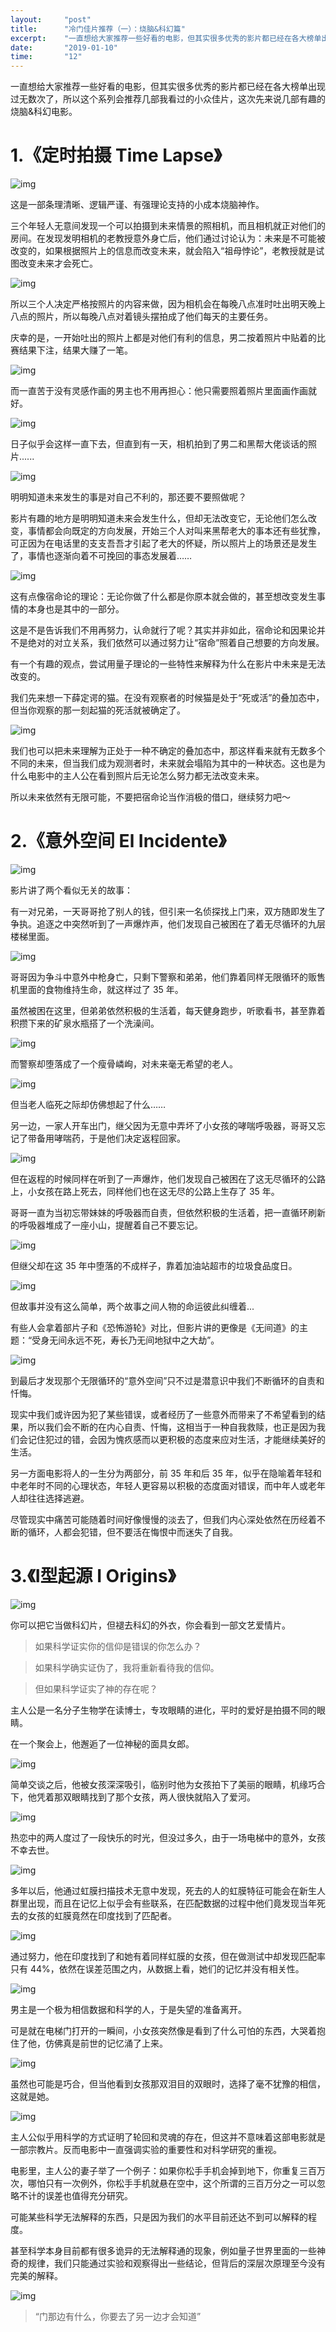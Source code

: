 ```yaml
---
layout:     "post"
title:      "冷门佳片推荐（一）：烧脑&科幻篇"
excerpt:    "一直想给大家推荐一些好看的电影，但其实很多优秀的影片都已经在各大榜单出现过无数次了，所以这个系列会推荐几部我看过的小众佳片..."
date:       "2019-01-10"
time:       "12"
---
```


一直想给大家推荐一些好看的电影，但其实很多优秀的影片都已经在各大榜单出现过无数次了，所以这个系列会推荐几部我看过的小众佳片，这次先来说几部有趣的烧脑&科幻电影。

# 1.《定时拍摄 Time Lapse》

![img](https://cdn.jsdelivr.net/gh/zuozizhen/oss@master/img/20201020231625.jpeg)

这是一部条理清晰、逻辑严谨、有强理论支持的小成本烧脑神作。

三个年轻人无意间发现一个可以拍摄到未来情景的照相机，而且相机就正对他们的房间。在发现发明相机的老教授意外身亡后，他们通过讨论认为：未来是不可能被改变的，如果根据照片上的信息而改变未来，就会陷入“祖母悖论”，老教授就是试图改变未来才会死亡。

![img](https://cdn.jsdelivr.net/gh/zuozizhen/oss@master/img/20201020231559.webp)

所以三个人决定严格按照片的内容来做，因为相机会在每晚八点准时吐出明天晚上八点的照片，所以每晚八点对着镜头摆拍成了他们每天的主要任务。

庆幸的是，一开始吐出的照片上都是对他们有利的信息，男二按着照片中贴着的比赛结果下注，结果大赚了一笔。

![img](https://cdn.jsdelivr.net/gh/zuozizhen/oss@master/img/20201020231759.webp)

而一直苦于没有灵感作画的男主也不用再担心：他只需要照着照片里面画作画就好。

![img](https://cdn.jsdelivr.net/gh/zuozizhen/oss@master/img/20201020231858.webp)

日子似乎会这样一直下去，但直到有一天，相机拍到了男二和黑帮大佬谈话的照片......

![img](https://cdn.jsdelivr.net/gh/zuozizhen/oss@master/img/20201020231909.webp)

明明知道未来发生的事是对自己不利的，那还要不要照做呢？

影片有趣的地方是明明知道未来会发生什么，但却无法改变它，无论他们怎么改变，事情都会向既定的方向发展，开始三个人对叫来黑帮老大的事本还有些犹豫，可正因为在电话里的支支吾吾才引起了老大的怀疑，所以照片上的场景还是发生了，事情也逐渐向着不可挽回的事态发展着……

![img](https://cdn.jsdelivr.net/gh/zuozizhen/oss@master/img/20201020231930.webp)

这有点像宿命论的理论：无论你做了什么都是你原本就会做的，甚至想改变发生事情的本身也是其中的一部分。

这是不是告诉我们不用再努力，认命就行了呢？其实并非如此，宿命论和因果论并不是绝对的对立关系，我们依然可以通过努力让“宿命”照着自己想要的方向发展。

有一个有趣的观点，尝试用量子理论的一些特性来解释为什么在影片中未来是无法改变的。

我们先来想一下薛定谔的猫。在没有观察者的时候猫是处于“死或活”的叠加态中，但当你观察的那一刻起猫的死活就被确定了。

![img](https://cdn.jsdelivr.net/gh/zuozizhen/oss@master/img/20201020232016.jpeg)

我们也可以把未来理解为正处于一种不确定的叠加态中，那这样看来就有无数多个不同的未来，但当我们成为观测者时，未来就会塌陷为其中的一种状态。这也是为什么电影中的主人公在看到照片后无论怎么努力都无法改变未来。

所以未来依然有无限可能，不要把宿命论当作消极的借口，继续努力吧～

# 2.《意外空间 El Incidente》

![img](https://cdn.jsdelivr.net/gh/zuozizhen/oss@master/img/20201020232101.webp)

影片讲了两个看似无关的故事：

有一对兄弟，一天哥哥抢了别人的钱，但引来一名侦探找上门来，双方随即发生了争执。追逐之中突然听到了一声爆炸声，他们发现自己被困在了着无尽循环的九层楼梯里面。

![img](https://cdn.jsdelivr.net/gh/zuozizhen/oss@master/img/20201020232216.jpeg)

哥哥因为争斗中意外中枪身亡，只剩下警察和弟弟，他们靠着同样无限循环的贩售机里面的食物维持生命，就这样过了 35 年。

虽然被困在这里，但弟弟依然积极的生活着，每天健身跑步，听歌看书，甚至靠着积攒下来的矿泉水瓶搭了一个洗澡间。

![img](https://cdn.jsdelivr.net/gh/zuozizhen/oss@master/img/20201020232232.jpeg)

而警察却堕落成了一个瘦骨嶙峋，对未来毫无希望的老人。

![img](https://cdn.jsdelivr.net/gh/zuozizhen/oss@master/img/20201020232303.jpeg)

但当老人临死之际却仿佛想起了什么……

另一边，一家人开车出门，继父因为无意中弄坏了小女孩的哮喘呼吸器，哥哥又忘记了带备用哮喘药，于是他们决定返程回家。

![img](https://cdn.jsdelivr.net/gh/zuozizhen/oss@master/img/20201020232327.jpeg)

但在返程的时候同样在听到了一声爆炸，他们发现自己被困在了这无尽循环的公路上，小女孩在路上死去，同样他们也在这无尽的公路上生存了 35 年。

哥哥一直为当初忘带妹妹的呼吸器而自责，但依然积极的生活着，把一直循环刷新的呼吸器堆成了一座小山，提醒着自己不要忘记。

![img](https://cdn.jsdelivr.net/gh/zuozizhen/oss@master/img/20201020232339.jpeg)

但继父却在这 35 年中堕落的不成样子，靠着加油站超市的垃圾食品度日。

![img](https://cdn.jsdelivr.net/gh/zuozizhen/oss@master/img/20201020232401.jpeg)

但故事并没有这么简单，两个故事之间人物的命运彼此纠缠着...

有些人会拿着部片子和《恐怖游轮》对比，但影片讲的更像是《无间道》的主题：“受身无间永远不死，寿长乃无间地狱中之大劫”。

![img](https://cdn.jsdelivr.net/gh/zuozizhen/oss@master/img/20201020232413.webp)

到最后才发现那个无限循环的“意外空间”只不过是潜意识中我们不断循环的自责和忏悔。

现实中我们或许因为犯了某些错误，或者经历了一些意外而带来了不希望看到的结果，所以我们会不断的在内心自责、忏悔，这相当于一种自我救赎，也正是因为我们会记住犯过的错，会因为愧疚感而以更积极的态度来应对生活，才能继续美好的生活。

另一方面电影将人的一生分为两部分，前 35 年和后 35 年，似乎在隐喻着年轻和中老年时不同的心理状态，年轻人更容易以积极的态度面对错误，而中年人或老年人却往往选择逃避。

尽管现实中痛苦可能随着时间好像慢慢的淡去了，但我们内心深处依然在历经着不断的循环，人都会犯错，但不要活在悔恨中而迷失了自我。

# 3.《I型起源 I Origins》

![img](https://cdn.jsdelivr.net/gh/zuozizhen/oss@master/img/20201020232841.webp)

你可以把它当做科幻片，但褪去科幻的外衣，你会看到一部文艺爱情片。

> 如果科学证实你的信仰是错误的你怎么办？

> 如果科学确实证伪了，我将重新看待我的信仰。

> 但如果科学证实了神的存在呢？ 

主人公是一名分子生物学在读博士，专攻眼睛的进化，平时的爱好是拍摄不同的眼睛。

在一个聚会上，他邂逅了一位神秘的面具女郎。

![img](https://cdn.jsdelivr.net/gh/zuozizhen/oss@master/img/20201020232855.jpeg)

简单交谈之后，他被女孩深深吸引，临别时他为女孩拍下了美丽的眼睛，机缘巧合下，他凭着那双眼睛找到了那个女孩，两人很快就陷入了爱河。

![img](https://cdn.jsdelivr.net/gh/zuozizhen/oss@master/img/20201020232907.jpeg)

热恋中的两人度过了一段快乐的时光，但没过多久，由于一场电梯中的意外，女孩不幸去世。

![img](https://cdn.jsdelivr.net/gh/zuozizhen/oss@master/img/20201020232924.jpeg)

多年以后，他通过虹膜扫描技术无意中发现，死去的人的虹膜特征可能会在新生人群里出现，而且在记忆上似乎会有些联系，在匹配数据的过程中他们竟发现当年死去的女孩的虹膜竟然在印度找到了匹配者。

![img](https://cdn.jsdelivr.net/gh/zuozizhen/oss@master/img/20201020232948.jpeg)

通过努力，他在印度找到了和她有着同样虹膜的女孩，但在做测试中却发现匹配率只有 44%，依然在误差范围之内，从数据上看，她们的记忆并没有相关性。

![img](https://cdn.jsdelivr.net/gh/zuozizhen/oss@master/img/20201020233002.jpeg)

男主是一个极为相信数据和科学的人，于是失望的准备离开。

可是就在电梯门打开的一瞬间，小女孩突然像是看到了什么可怕的东西，大哭着抱住了他，仿佛真是前世的记忆涌了上来。

![img](https://cdn.jsdelivr.net/gh/zuozizhen/oss@master/img/20201020233017.jpeg)

虽然也可能是巧合，但当他看到女孩那双泪目的双眼时，选择了毫不犹豫的相信，这就是她。

![img](https://cdn.jsdelivr.net/gh/zuozizhen/oss@master/img/20201020233033.jpeg)

主人公似乎用科学的方式证明了轮回和灵魂的存在，但这并不意味着这部电影就是一部宗教片。反而电影中一直强调实验的重要性和对科学研究的重视。

电影里，主人公的妻子举了一个例子：如果你松手手机会掉到地下，你重复三百万次，哪怕只有一次例外，你松手手机就悬在空中，这个所谓的三百万分之一可以忽略不计的误差也值得充分研究。

可能某些科学无法解释的东西，只是因为我们的水平目前还达不到可以解释的程度。

甚至科学本身目前都有很多诡异的无法解释通的现象，例如量子世界里面的一些神奇的规律，我们只能通过实验和观察得出一些结论，但背后的深层次原理至今没有完美的解释。

![img](https://cdn.jsdelivr.net/gh/zuozizhen/oss@master/img/20201020233051.webp)

> “门那边有什么，你要去了另一边才会知道”